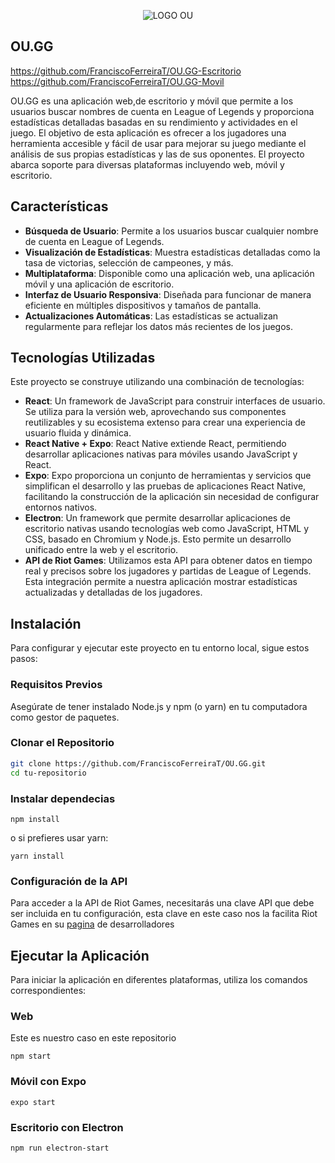 <p align="center">
  <img src="https://github.com/FranciscoFerreiraT/OU.GG/assets/92456485/63033678-54b1-4dfa-a029-fc6fe9197864" alt="LOGO OU">
</p>


 ## OU.GG
 https://github.com/FranciscoFerreiraT/OU.GG-Escritorio
 https://github.com/FranciscoFerreiraT/OU.GG-Movil


OU.GG es una aplicación web,de escritorio y móvil que permite a los usuarios buscar nombres de cuenta en League of Legends y proporciona estadísticas detalladas basadas en su rendimiento y actividades en el juego. El objetivo de esta aplicación es ofrecer a los jugadores una herramienta accesible y fácil de usar para mejorar su juego mediante el análisis de sus propias estadísticas y las de sus oponentes. El proyecto abarca soporte para diversas plataformas incluyendo web, móvil y escritorio.

## Características

- **Búsqueda de Usuario**: Permite a los usuarios buscar cualquier nombre de cuenta en League of Legends.
- **Visualización de Estadísticas**: Muestra estadísticas detalladas como la tasa de victorias, selección de campeones, y más.
- **Multiplataforma**: Disponible como una aplicación web, una aplicación móvil y una aplicación de escritorio.
- **Interfaz de Usuario Responsiva**: Diseñada para funcionar de manera eficiente en múltiples dispositivos y tamaños de pantalla.
- **Actualizaciones Automáticas**: Las estadísticas se actualizan regularmente para reflejar los datos más recientes de los juegos.

## Tecnologías Utilizadas

Este proyecto se construye utilizando una combinación de tecnologías:

- **React**: Un framework de JavaScript para construir interfaces de usuario. Se utiliza para la versión web, aprovechando sus componentes reutilizables y su ecosistema extenso para crear una experiencia de usuario fluida y dinámica.
- **React Native + Expo**: React Native extiende React, permitiendo desarrollar aplicaciones nativas para móviles usando JavaScript y React.
- **Expo**: Expo proporciona un conjunto de herramientas y servicios que simplifican el desarrollo y las pruebas de aplicaciones React Native, facilitando la construcción de la aplicación sin necesidad de configurar entornos nativos.
- **Electron**: Un framework que permite desarrollar aplicaciones de escritorio nativas usando tecnologías web como JavaScript, HTML y CSS, basado en Chromium y Node.js. Esto permite un desarrollo unificado entre la web y el escritorio.
- **API de Riot Games**: Utilizamos esta API para obtener datos en tiempo real y precisos sobre los jugadores y partidas de League of Legends. Esta integración permite a nuestra aplicación mostrar estadísticas actualizadas y detalladas de los jugadores.

## Instalación

Para configurar y ejecutar este proyecto en tu entorno local, sigue estos pasos:

### Requisitos Previos

Asegúrate de tener instalado Node.js y npm (o yarn) en tu computadora como gestor de paquetes.

### Clonar el Repositorio

```bash
git clone https://github.com/FranciscoFerreiraT/OU.GG.git
cd tu-repositorio
```

### Instalar dependecias

```
npm install
```
o si prefieres usar yarn:

```
yarn install
```
### Configuración de la API
Para acceder a la API de Riot Games, necesitarás una clave API que debe ser incluida en tu configuración, esta clave en este caso nos la facilita Riot Games en su [pagina](https://developer.riotgames.com/) de desarrolladores 

## Ejecutar la Aplicación
Para iniciar la aplicación en diferentes plataformas, utiliza los comandos correspondientes:

### Web
Este es nuestro caso en este repositorio
```
npm start
```
### Móvil con Expo
```
expo start
```
### Escritorio con Electron
```
npm run electron-start
```
